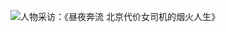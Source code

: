 
![人物采访：《昼夜奔流 北京代价女司机的烟火人生》](https://user-images.githubusercontent.com/102659421/160807209-7ed31ddd-6870-4b06-b381-f6b9b2c9769d.jpg)
